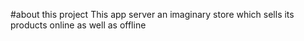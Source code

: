 #about this project
This app server an imaginary store which sells its products online as well as offline
